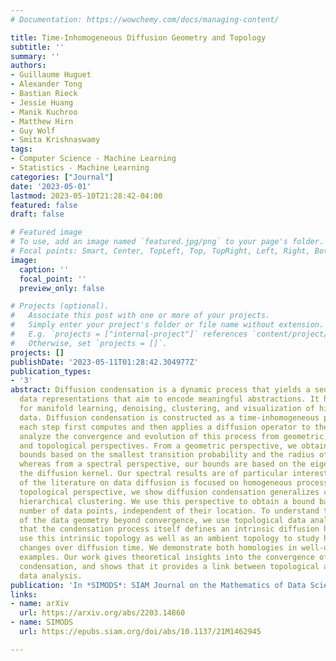 ```yaml
---
# Documentation: https://wowchemy.com/docs/managing-content/

title: Time-Inhomogeneous Diffusion Geometry and Topology
subtitle: ''
summary: ''
authors:
- Guillaume Huguet
- Alexander Tong
- Bastian Rieck
- Jessie Huang
- Manik Kuchroo
- Matthew Hirn
- Guy Wolf
- Smita Krishnaswamy
tags:
- Computer Science - Machine Learning
- Statistics - Machine Learning
categories: ["Journal"]
date: '2023-05-01'
lastmod: 2023-05-10T21:28:42-04:00
featured: false
draft: false

# Featured image
# To use, add an image named `featured.jpg/png` to your page's folder.
# Focal points: Smart, Center, TopLeft, Top, TopRight, Left, Right, BottomLeft, Bottom, BottomRight.
image:
  caption: ''
  focal_point: ''
  preview_only: false

# Projects (optional).
#   Associate this post with one or more of your projects.
#   Simply enter your project's folder or file name without extension.
#   E.g. `projects = ["internal-project"]` references `content/project/deep-learning/index.md`.
#   Otherwise, set `projects = []`.
projects: []
publishDate: '2023-05-11T01:28:42.304977Z'
publication_types:
- '3'
abstract: Diffusion condensation is a dynamic process that yields a sequence of multiscale
  data representations that aim to encode meaningful abstractions. It has proven effective
  for manifold learning, denoising, clustering, and visualization of high-dimensional
  data. Diffusion condensation is constructed as a time-inhomogeneous process where
  each step first computes and then applies a diffusion operator to the data. We theoretically
  analyze the convergence and evolution of this process from geometric, spectral,
  and topological perspectives. From a geometric perspective, we obtain convergence
  bounds based on the smallest transition probability and the radius of the data,
  whereas from a spectral perspective, our bounds are based on the eigenspectrum of
  the diffusion kernel. Our spectral results are of particular interest since most
  of the literature on data diffusion is focused on homogeneous processes. From a
  topological perspective, we show diffusion condensation generalizes centroidbased
  hierarchical clustering. We use this perspective to obtain a bound based on the
  number of data points, independent of their location. To understand the evolution
  of the data geometry beyond convergence, we use topological data analysis. We show
  that the condensation process itself defines an intrinsic diffusion homology. We
  use this intrinsic topology as well as an ambient topology to study how the data
  changes over diffusion time. We demonstrate both homologies in well-understood toy
  examples. Our work gives theoretical insights into the convergence of diffusion
  condensation, and shows that it provides a link between topological and geometric
  data analysis.
publication: 'In *SIMODS*: SIAM Journal on the Mathematics of Data Science'
links:
- name: arXiv
  url: https://arxiv.org/abs/2203.14860
- name: SIMODS
  url: https://epubs.siam.org/doi/abs/10.1137/21M1462945

---
```

